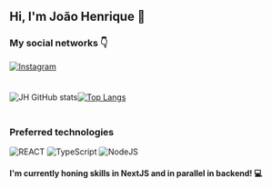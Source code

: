 ## Hi, I'm João Henrique 👋

### My social networks 👇
<!--[![Linkedin](https://img.shields.io/badge/LinkedIn-0077B5?style=for-the-badge&logo=linkedin&logoColor=white)](https://www.linkedin.com/in/pedro-souza-b74236213/)-->

[![Instagram](	https://img.shields.io/badge/Instagram-E4405F?style=for-the-badge&logo=instagram&logoColor=white)](https://www.instagram.com/joaoh-RB/)

 ###
 
 <div style="display: flex">
 
  ![JH GitHub stats](https://github-readme-stats.vercel.app/api?username=joaoh-RB&show_icons=true&bg_color=0d1117&text_color=888&hide_border=true)
  
  [![Top Langs](https://github-readme-stats.vercel.app/api/top-langs/?username=joaoh-RB&layout=compact)](https://github.com/pedrosouz6/github-readme-stats)
 
 </div>




##

### Preferred technologies
<div style="display: inline-block">
    <img src="https://img.shields.io/badge/React-20232A?style=for-the-badge&logo=react&logoColor=61DAFB" alt="REACT" style="border-radius: 3px" />
    <img src="https://img.shields.io/badge/TypeScript-007ACC?style=for-the-badge&logo=typescript&logoColor=white" alt="TypeScript" style="border-radius: 3px" />
    <img src="https://img.shields.io/badge/Node.js-43853D?style=for-the-badge&logo=node.js&logoColor=white" alt="NodeJS" style="border-radius: 3px" />
</div>
<br>

#### I'm currently honing skills in NextJS and in parallel in backend! 💻
